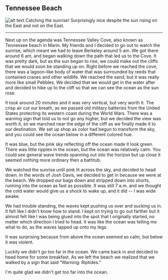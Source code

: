## Tennessee Beach

![alt text](https://github.com/mattyshen/mattyshen.github.io/blob/main/IMG_9334.jpg?raw=true)
Catching the sunrise! Surprisingly nice despite the sun rising on the East and not on the East.

---

Next up on the agenda was Tennessee Valley Cove, also known as Tennessee beach in Marin.  My friends and I decided to go out to watch the sunrise, which meant we had to leave Berkeley around 5 am. We got there around 6 am, and began walking down the path that led us to the Cove. It was pretty dark, but as the sun began to rise, we could make out the cliffs that we would soon be standing up on. Right before we reached the cove, there was a lagoon-like body of water that was surrounded by reeds that contained cranes and other wildlife. We reached the sand, but it was really more like small Pebbles. We decided that we would get in the water after and decided to hike up to the cliff so that we can see the ocean as the sun rose.
 
It took around 20 minutes and it was very vertical, but very worth it. The crisp air cut our breath, as we passed old military batteries from the United States protecting its western coast during the World Wars. There was a warning sign that told us to not go any higher, but we decided the view was worth it, so we marched near the edge of the cliff as we finally made it to our destination. We set up shop as color had begun to transform the sky, and you could see the ocean below in a different colored hue. 

It was blue, but the pink sky reflecting off the ocean made it look green. There was little ripples in the ocean, but the ocean was relatively calm. You could see general wave trends spanning out into the horizon but up close it seemed nothing more ordinary then a bathtub. 

We watched the sunrise until pink lit across the sky, and decided to head down. In the words of Josh Davis, we decided to get in because we were at the beach. We dropped our bags down and stripped down into shorts, running into the ocean as fast as possible. It was still 7 a.m. and we thought the cold water would give us a shock to wake up, and it did --  I was wide awake.

We had trouble standing, the waves kept pushing us over and sucking us in. It felt like I didn't know how to stand. I kept on trying to go out farther but it almost felt like I was being glued into the spot that I originally started, no matter which direction I tried to head. It was like the ocean was telling me what to do, as the waves lapped up onto my legs.

It was surprising because from above the ocean seemed so calm, but below it was violent.

Luckily we didn't go too far in the ocean. We came back in and decided to head home for some breakfast. As we left the beach we realized that we walked by a sign that said “Warning: Riptides.”

I'm quite glad we didn't get too far into the ocean. 

